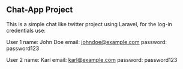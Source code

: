 ## Chat-App Project

This is a simple chat like twitter project using Laravel, for the log-in credentials use:

User 1
name: John Doe
email: johndoe@example.com
password: password123

User 2
name: Karl
email: karl@example.com
password: password123
